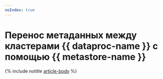 ```yaml
---
noIndex: true
---
```


# Перенос метаданных между кластерами {{ dataproc-name }} с помощью {{ metastore-name }}

{% include notitle [article-body](../../_tutorials/dataplatform/data-processing/metastore-import.md) %}

